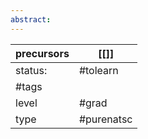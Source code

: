 ```yaml
---
abstract:
---
```

| precursors | [[]]       |
| ---------- | ---------- |
| status:    | #tolearn   |
| #tags      |            |
| level      | #grad      |
| type       | #purenatsc |